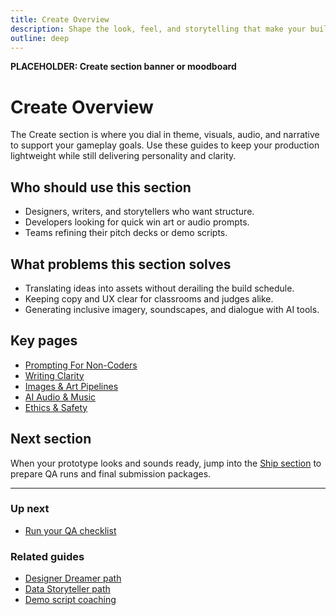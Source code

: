 ```yaml
---
title: Create Overview
description: Shape the look, feel, and storytelling that make your build memorable.
outline: deep
---
```


<!-- DESIGN TODO -->
**PLACEHOLDER: Create section banner or moodboard**

# Create Overview

The Create section is where you dial in theme, visuals, audio, and narrative to support your gameplay goals. Use these guides to keep your production lightweight while still delivering personality and clarity.

## Who should use this section

- Designers, writers, and storytellers who want structure.
- Developers looking for quick win art or audio prompts.
- Teams refining their pitch decks or demo scripts.

## What problems this section solves

- Translating ideas into assets without derailing the build schedule.
- Keeping copy and UX clear for classrooms and judges alike.
- Generating inclusive imagery, soundscapes, and dialogue with AI tools.

## Key pages

- [Prompting For Non-Coders](/create/prompting-for-non-coders)
- [Writing Clarity](/create/writing-clarity)
- [Images & Art Pipelines](/create/images-art-pipelines)
- [AI Audio & Music](/create/ai-audio-music)
- [Ethics & Safety](/create/ethics-safety)

## Next section

When your prototype looks and sounds ready, jump into the [Ship section](/ship/index) to prepare QA runs and final submission packages.

---

### Up next
- [Run your QA checklist](/ship/qa-checklist)

### Related guides
- [Designer Dreamer path](/people/paths/designer-dreamer)
- [Data Storyteller path](/people/paths/data-storyteller)
- [Demo script coaching](/judging/demo-script)
